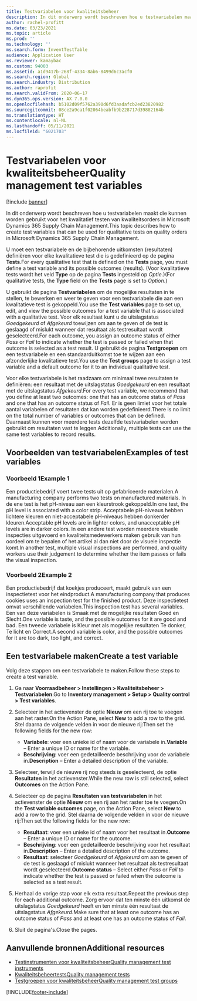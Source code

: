 ```yaml
---
title: Testvariabelen voor kwaliteitsbeheer
description: In dit onderwerp wordt beschreven hoe u testvariabelen maakt die kunnen worden gebruikt voor het kwalitatief testen van kwaliteitsorders in Microsoft Dynamics 365 Supply Chain Management.
author: rachel-profitt
ms.date: 03/23/2021
ms.topic: article
ms.prod: ''
ms.technology: ''
ms.search.form: InventTestTable
audience: Application User
ms.reviewer: kamaybac
ms.custom: 94003
ms.assetid: a1d9417b-268f-4334-8ab6-8499d6c3acf0
ms.search.region: Global
ms.search.industry: Distribution
ms.author: raprofit
ms.search.validFrom: 2020-06-17
ms.dyn365.ops.version: AX 7.0.0
ms.openlocfilehash: b5102d09f5762a390d6fd3aadafcb2ed23820982
ms.sourcegitcommit: 08ce2a9ca1f02064beabfb9b228717d39882164b
ms.translationtype: HT
ms.contentlocale: nl-NL
ms.lasthandoff: 05/11/2021
ms.locfileid: "6021703"
---
```

# <a name="quality-management-test-variables"></a><span data-ttu-id="7ca12-103">Testvariabelen voor kwaliteitsbeheer</span><span class="sxs-lookup"><span data-stu-id="7ca12-103">Quality management test variables</span></span>

[!include [banner](../includes/banner.md)]

<span data-ttu-id="7ca12-104">In dit onderwerp wordt beschreven hoe u testvariabelen maakt die kunnen worden gebruikt voor het kwalitatief testen van kwaliteitsorders in Microsoft Dynamics 365 Supply Chain Management.</span><span class="sxs-lookup"><span data-stu-id="7ca12-104">This topic describes how to create test variables that can be used for qualitative tests on quality orders in Microsoft Dynamics 365 Supply Chain Management.</span></span>

<span data-ttu-id="7ca12-105">U moet een testvariabele en de bijbehorende uitkomsten (resultaten) definiëren voor elke kwalitatieve test die is gedefinieerd op de pagina **Tests**.</span><span class="sxs-lookup"><span data-stu-id="7ca12-105">For every qualitative test that is defined on the **Tests** page, you must define a test variable and its possible outcomes (results).</span></span> <span data-ttu-id="7ca12-106">(Voor kwalitatieve tests wordt het veld **Type** op de pagina **Tests** ingesteld op *Optie*.)</span><span class="sxs-lookup"><span data-stu-id="7ca12-106">(For qualitative tests, the **Type** field on the **Tests** page is set to *Option*.)</span></span>

<span data-ttu-id="7ca12-107">U gebruikt de pagina **Testvariabelen** om de mogelijke resultaten in te stellen, te bewerken en weer te geven voor een testvariabele die aan een kwalitatieve test is gekoppeld.</span><span class="sxs-lookup"><span data-stu-id="7ca12-107">You use the **Test variables** page to set up, edit, and view the possible outcomes for a test variable that is associated with a qualitative test.</span></span> <span data-ttu-id="7ca12-108">Voor elk resultaat kunt u de uitslagstatus *Goedgekeurd* of *Afgekeurd* toewijzen om aan te geven of de test is geslaagd of mislukt wanneer dat resultaat als testresultaat wordt geselecteerd.</span><span class="sxs-lookup"><span data-stu-id="7ca12-108">For each outcome, you assign an outcome status of either *Pass* or *Fail* to indicate whether the test is passed or failed when that outcome is selected as a test result.</span></span> <span data-ttu-id="7ca12-109">U gebruikt de pagina **Testgroepen** om een testvariabele en een standaarduitkomst toe te wijzen aan een afzonderlijke kwalitatieve test.</span><span class="sxs-lookup"><span data-stu-id="7ca12-109">You use the **Test groups** page to assign a test variable and a default outcome for it to an individual qualitative test.</span></span>

<span data-ttu-id="7ca12-110">Voor elke testvariabele is het raadzaam om minimaal twee resultaten te definiëren: een resultaat met de uitslagstatus *Goedgekeurd* en een resultaat met de uitslagstatus *Afgekeurd*.</span><span class="sxs-lookup"><span data-stu-id="7ca12-110">For every test variable, we recommend that you define at least two outcomes: one that has an outcome status of *Pass* and one that has an outcome status of *Fail*.</span></span> <span data-ttu-id="7ca12-111">Er is geen limiet voor het totale aantal variabelen of resultaten dat kan worden gedefinieerd.</span><span class="sxs-lookup"><span data-stu-id="7ca12-111">There is no limit on the total number of variables or outcomes that can be defined.</span></span> <span data-ttu-id="7ca12-112">Daarnaast kunnen voor meerdere tests dezelfde testvariabelen worden gebruikt om resultaten vast te leggen.</span><span class="sxs-lookup"><span data-stu-id="7ca12-112">Additionally, multiple tests can use the same test variables to record results.</span></span>

## <a name="examples-of-test-variables"></a><span data-ttu-id="7ca12-113">Voorbeelden van testvariabelen</span><span class="sxs-lookup"><span data-stu-id="7ca12-113">Examples of test variables</span></span>

### <a name="example-1"></a><span data-ttu-id="7ca12-114">Voorbeeld 1</span><span class="sxs-lookup"><span data-stu-id="7ca12-114">Example 1</span></span>

<span data-ttu-id="7ca12-115">Een productiebedrijf voert twee tests uit op gefabriceerde materialen.</span><span class="sxs-lookup"><span data-stu-id="7ca12-115">A manufacturing company performs two tests on manufactured materials.</span></span> <span data-ttu-id="7ca12-116">In de ene test is het pH-niveau aan een kleurstrook gekoppeld.</span><span class="sxs-lookup"><span data-stu-id="7ca12-116">In one test, the pH level is associated with a color strip.</span></span> <span data-ttu-id="7ca12-117">Acceptabele pH-niveaus hebben lichtere kleuren en niet-acceptabele pH-niveaus hebben donkerder kleuren.</span><span class="sxs-lookup"><span data-stu-id="7ca12-117">Acceptable pH levels are in lighter colors, and unacceptable pH levels are in darker colors.</span></span> <span data-ttu-id="7ca12-118">In een andere test worden meerdere visuele inspecties uitgevoerd en kwaliteitsmedewerkers maken gebruik van hun oordeel om te bepalen of het artikel al dan niet door de visuele inspectie komt.</span><span class="sxs-lookup"><span data-stu-id="7ca12-118">In another test, multiple visual inspections are performed, and quality workers use their judgement to determine whether the item passes or fails the visual inspection.</span></span>

### <a name="example-2"></a><span data-ttu-id="7ca12-119">Voorbeeld 2</span><span class="sxs-lookup"><span data-stu-id="7ca12-119">Example 2</span></span>

<span data-ttu-id="7ca12-120">Een productiebedrijf dat koekjes produceert, maakt gebruik van een inspectietest voor het eindproduct.</span><span class="sxs-lookup"><span data-stu-id="7ca12-120">A manufacturing company that produces cookies uses an inspection test for the finished product.</span></span> <span data-ttu-id="7ca12-121">Deze inspectietest omvat verschillende variabelen.</span><span class="sxs-lookup"><span data-stu-id="7ca12-121">This inspection test has several variables.</span></span> <span data-ttu-id="7ca12-122">Een van deze variabelen is Smaak met de mogelijke resultaten Goed en Slecht.</span><span class="sxs-lookup"><span data-stu-id="7ca12-122">One variable is taste, and the possible outcomes for it are good and bad.</span></span> <span data-ttu-id="7ca12-123">Een tweede variabele is Kleur met als mogelijke resultaten Te donker, Te licht en Correct.</span><span class="sxs-lookup"><span data-stu-id="7ca12-123">A second variable is color, and the possible outcomes for it are too dark, too light, and correct.</span></span>

## <a name="create-a-test-variable"></a><span data-ttu-id="7ca12-124">Een testvariabele maken</span><span class="sxs-lookup"><span data-stu-id="7ca12-124">Create a test variable</span></span>

<span data-ttu-id="7ca12-125">Volg deze stappen om een testvariabele te maken.</span><span class="sxs-lookup"><span data-stu-id="7ca12-125">Follow these steps to create a test variable.</span></span>

1. <span data-ttu-id="7ca12-126">Ga naar **Voorraadbeheer \> Instellingen \> Kwaliteitsbeheer \> Testvariabelen**.</span><span class="sxs-lookup"><span data-stu-id="7ca12-126">Go to **Inventory management \> Setup \> Quality control \> Test variables**.</span></span>
1. <span data-ttu-id="7ca12-127">Selecteer in het actievenster de optie **Nieuw** om een rij toe te voegen aan het raster.</span><span class="sxs-lookup"><span data-stu-id="7ca12-127">On the Action Pane, select **New** to add a row to the grid.</span></span> <span data-ttu-id="7ca12-128">Stel daarna de volgende velden in voor de nieuwe rij:</span><span class="sxs-lookup"><span data-stu-id="7ca12-128">Then set the following fields for the new row:</span></span>

    - <span data-ttu-id="7ca12-129">**Variabele**: voer een unieke id of naam voor de variabele in.</span><span class="sxs-lookup"><span data-stu-id="7ca12-129">**Variable** – Enter a unique ID or name for the variable.</span></span>
    - <span data-ttu-id="7ca12-130">**Beschrijving**: voer een gedetailleerde beschrijving voor de variabele in.</span><span class="sxs-lookup"><span data-stu-id="7ca12-130">**Description** – Enter a detailed description of the variable.</span></span>

1. <span data-ttu-id="7ca12-131">Selecteer, terwijl de nieuwe rij nog steeds is geselecteerd, de optie **Resultaten** in het actievenster.</span><span class="sxs-lookup"><span data-stu-id="7ca12-131">While the new row is still selected, select **Outcomes** on the Action Pane.</span></span>
1. <span data-ttu-id="7ca12-132">Selecteer op de pagina **Resultaten van testvariabelen** in het actievenster de optie **Nieuw** om een rij aan het raster toe te voegen.</span><span class="sxs-lookup"><span data-stu-id="7ca12-132">On the **Test variable outcomes** page, on the Action Pane, select **New** to add a row to the grid.</span></span> <span data-ttu-id="7ca12-133">Stel daarna de volgende velden in voor de nieuwe rij:</span><span class="sxs-lookup"><span data-stu-id="7ca12-133">Then set the following fields for the new row:</span></span>

    - <span data-ttu-id="7ca12-134">**Resultaat**: voer een unieke id of naam voor het resultaat in.</span><span class="sxs-lookup"><span data-stu-id="7ca12-134">**Outcome** – Enter a unique ID or name for the outcome.</span></span>
    - <span data-ttu-id="7ca12-135">**Beschrijving**: voer een gedetailleerde beschrijving voor het resultaat in.</span><span class="sxs-lookup"><span data-stu-id="7ca12-135">**Description** – Enter a detailed description of the outcome.</span></span>
    - <span data-ttu-id="7ca12-136">**Resultaat**: selecteer *Goedgekeurd* of *Afgekeurd* om aan te geven of de test is geslaagd of mislukt wanneer het resultaat als testresultaat wordt geselecteerd.</span><span class="sxs-lookup"><span data-stu-id="7ca12-136">**Outcome status** – Select either *Pass* or *Fail* to indicate whether the test is passed or failed when the outcome is selected as a test result.</span></span>

1. <span data-ttu-id="7ca12-137">Herhaal de vorige stap voor elk extra resultaat.</span><span class="sxs-lookup"><span data-stu-id="7ca12-137">Repeat the previous step for each additional outcome.</span></span> <span data-ttu-id="7ca12-138">Zorg ervoor dat ten minste één uitkomst de uitslagstatus *Goedgekeurd* heeft en ten minste één resultaat de uitslagstatus *Afgekeurd*.</span><span class="sxs-lookup"><span data-stu-id="7ca12-138">Make sure that at least one outcome has an outcome status of *Pass* and at least one has an outcome status of *Fail*.</span></span>
1. <span data-ttu-id="7ca12-139">Sluit de pagina's.</span><span class="sxs-lookup"><span data-stu-id="7ca12-139">Close the pages.</span></span>

## <a name="additional-resources"></a><span data-ttu-id="7ca12-140">Aanvullende bronnen</span><span class="sxs-lookup"><span data-stu-id="7ca12-140">Additional resources</span></span>

- [<span data-ttu-id="7ca12-141">Testinstrumenten voor kwaliteitsbeheer</span><span class="sxs-lookup"><span data-stu-id="7ca12-141">Quality management test instruments</span></span>](quality-test-instruments.md)
- [<span data-ttu-id="7ca12-142">Kwaliteitsbeheertests</span><span class="sxs-lookup"><span data-stu-id="7ca12-142">Quality management tests</span></span>](quality-tests.md)
- [<span data-ttu-id="7ca12-143">Testgroepen voor kwaliteitsbeheer</span><span class="sxs-lookup"><span data-stu-id="7ca12-143">Quality management test groups</span></span>](quality-test-groups.md)

[!INCLUDE[footer-include](../../includes/footer-banner.md)]
